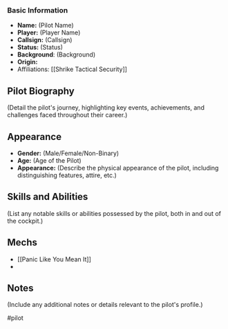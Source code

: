 ### Basic Information

- **Name:** (Pilot Name)
- **Player:** (Player Name)
- **Callsign:** (Callsign)
- **Status:** (Status)
- **Background**: (Background)
- **Origin:** 
- Affiliations: [[Shrike Tactical Security]]

## Pilot Biography

(Detail the pilot's journey, highlighting key events, achievements, and challenges faced throughout their career.)

## Appearance

- **Gender:** (Male/Female/Non-Binary)
- **Age:** (Age of the Pilot)
- **Appearance:** (Describe the physical appearance of the pilot, including distinguishing features, attire, etc.)

## Skills and Abilities

(List any notable skills or abilities possessed by the pilot, both in and out of the cockpit.)

## Mechs

- [[Panic Like You Mean It]]
- 

## Notes

(Include any additional notes or details relevant to the pilot's profile.)

#pilot
